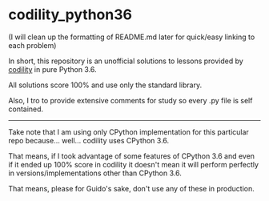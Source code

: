 # codility_python36

(I will clean up the formatting of README.md later for quick/easy linking to each problem)

In short, this repository is an unofficial solutions to lessons provided by
[codility](https://app.codility.com/programmers/lessons) in pure Python 3.6.

All solutions score 100% and use only the standard library.

Also, I tro to provide extensive comments for study so every .py file is self contained.

---

Take note that I am using only CPython implementation for this particular repo
because... well... codility uses CPython 3.6.

That means, if I took advantage of some features of CPython 3.6 and
even if it ended up 100% score in codility it doesn't mean it will perform
perfectly in versions/implementations other than CPython 3.6.

That means, please for Guido's sake, don't use any of these in production.
